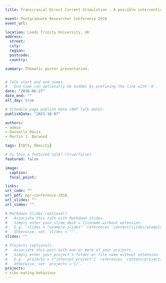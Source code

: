 ```yaml
---
title: Transcranial Direct Current Stimulation - A possible intervention for obesity?

event: Postgraduate Researcher Conference 2018
event_url: 

location: Leeds Trinity University, UK
address:
  street: 
  city: 
  region: 
  postcode: 
  country: 

summary: Thematic poster presentation.


# Talk start and end times.
#   End time can optionally be hidden by prefixing the line with `#`.
date: "2018-06-27"
date_end: ""
all_day: true

# Schedule page publish date (NOT talk date).
publishDate: "2021-10-07"

authors:
- admin
- Danielle Davis
- Martin J. Barwood

tags: [tDCS, Obesity]

# Is this a featured talk? (true/false)
featured: false

image:
  caption: 
  focal_point: 

links:
url_code: ""
url_pdf: pgr-conference-2018
url_slides: ""
url_video: ""

# Markdown Slides (optional).
#   Associate this talk with Markdown slides.
#   Simply enter your slide deck's filename without extension.
#   E.g. `slides = "example-slides"` references `content/slides/example-slides.md`.
#   Otherwise, set `slides = ""`.
slides: ""

# Projects (optional).
#   Associate this post with one or more of your projects.
#   Simply enter your project's folder or file name without extension.
#   E.g. `projects = ["internal-project"]` references `content/project/deep-learning/index.md`.
#   Otherwise, set `projects = []`.
projects:
- nibs-eating-behaviour
---
```

